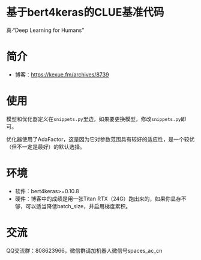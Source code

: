 # 基于bert4keras的CLUE基准代码
真·“Deep Learning for Humans”

# 简介
- 博客：https://kexue.fm/archives/8739

# 使用
模型和优化器定义在`snippets.py`里边，如果要更换模型，修改`snippets.py`即可。

优化器使用了AdaFactor，这是因为它对参数范围具有较好的适应性，是一个较优（但不一定是最好）的默认选择。

# 环境
- 软件：bert4keras>=0.10.8
- 硬件：博客中的成绩是用一张Titan RTX（24G）跑出来的，如果你显存不够，可以适当降低batch_size，并启用梯度累积。

# 交流
QQ交流群：808623966，微信群请加机器人微信号spaces_ac_cn
